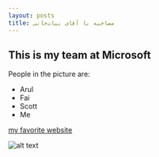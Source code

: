 ```yaml
---
layout: posts
title: مصاحبه با آقای بیات‌خانی
---
```


## This is my team at Microsoft
People in the picture are:
- Arul
- Fai
- Scott
- Me

[my favorite website](http://www.google.com)


![alt text](../assets/images/grouppic.jpg "Team Picture")

